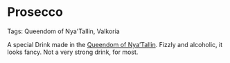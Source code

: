 # Prosecco

Tags: Queendom of Nya'Tallin, Valkoria

A special Drink made in the [Queendom of Nya’Tallin](Queendom%20of%20Nya%E2%80%99Tallin%20cd93d0f7f358493288358dfc3baef5b6.md). Fizzly and alcoholic, it looks fancy. Not a very strong drink, for most.